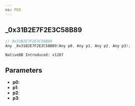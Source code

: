 ```yaml
---
ns: PED
---
```

## _0x31B2E7F2E3C58B89

```c
// 0x31B2E7F2E3C58B89
Any _0x31B2E7F2E3C58B89(Any p0, Any p1, Any p2, Any p3);
```

```
NativeDB Introduced: v1207
```

## Parameters
* **p0**:
* **p1**:
* **p2**:
* **p3**:
